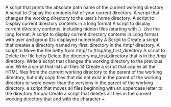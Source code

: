 A script that prints the absolute path name of the current working directory
A script to Display the contents list of your current directory.
A script that changes the working directory to the user’s home directory.
A script to Display current directory contents in a long format
A script to display current directory contents, including hidden files (starting with .). Use the long format.
A script to display current directory contents in Long format with user and group IDs displayed numerically
A Script to Create a script that creates a directory named my_first_directory in the /tmp/ directory.
A script to Move the file betty from /tmp/ to /tmp/my_first_directory
A script to Delete the file betty
Delete the directory my_first_directory that is in the /tmp directory.
Write a script that changes the working directory to the previous one.
Write a script that lists all files 
14 Create a script that copies all the HTML files from the current working directory to the parent of the working directory, but only copy files that did not exist in the parent of the working directory or were newer than the versions in the parent of the working directory.
 a script that moves all files beginning with an uppercase letter to the directory /tmp/u
Create a script that deletes all files in the current working directory that end with the character ~ 
